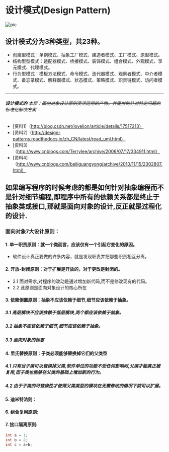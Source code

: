 # 设计模式(Design Pattern) 
![pic](https://raw.githubusercontent.com/linux-downey/bloc_test/master/picture/Makedown/Makedown.png)  

##  设计模式分为3种类型，共23种。
+   创建型模式：单例模式、抽象工厂模式、建造者模式、工厂模式、原型模式。
+   结构型型模式：适配器模式、桥接模式、装饰模式、组合模式、外观模式、享元模式、代理模式。
+   行为型模式：模板方法模式、命令模式、迭代器模式、观察者模式、中介者模式、备忘录模式、解释器模式、状态模式、策略模式、职责链模式、访问者模式。
---
######  **设计模式的** *本质*：~~面向对象设计原则灵活运用的产物，并提供的针对特定问题的标准化解决方案~~ 
+   [资料1]（http://blog.csdn.net/lovelion/article/details/17517213）
+   [资料2]（http://design-patterns.readthedocs.io/zh_CN/latest/read_uml.html）
+   [资料3]（http://www.cnblogs.com/Terrylee/archive/2006/07/17/334911.html）
+   [资料4]（http://www.cnblogs.com/beijiguangyong/archive/2010/11/15/2302807.html）

## 如果编写程序的时候考虑的都是如何针对抽象编程而不是针对细节编程,即程序中所有的依赖关系都是终止于抽象类或接口,那就是面向对象的设计,反正就是过程化的设计.
### 面向对象7大设计原则：

#### 1.  单一职责原则：就一个类而言，应该仅有一个引起它变化的原因。
+   软件设计真正要做的许多内容，就是发现职责并把那些职责相互分离。
#### 2.  开放-封闭原则：对于扩展是开放的，对于更改是封闭的。
+   2.1 面对需求,对程序的改动是通过增加新代码,而不是修改现有的代码。
+   2.2 此原则是面向对象设计的核心所在
#### 3.  依赖倒置原则：抽象不应该依赖于细节,细节应该依赖于抽象。
#####   3.1 高层模块不应该依赖于低层模块,两个都应该依赖于抽象。
#####   3.2 抽象不应该依赖于细节,细节应该依赖于抽象。
#####   3.3 面向对象的标志
#### 4.  里氏替换原则：子类必须能够替换掉它们的父类型
#####   4.1 只有当子类可以替换掉父类,软件单位的功能不受任何影响时,父类才能真正被复用,而子类也能够在父类的基础上增加新的行为。
#####   4.2 由于子类的可替换性才使得父类类型的模块在无需修改的情况下就可以扩展。
#### 5.  迪米特法则：
#### 6.  组合复用原则:
#### 7.  接口隔离原则:

``` C# 代码引用
int a = 1;
int b = 2;
int c = a+b;
```